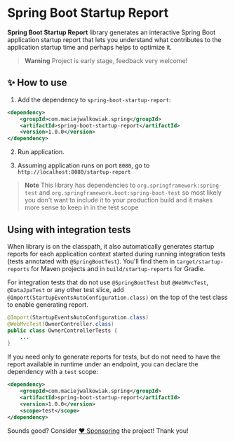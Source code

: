 # Spring Boot Startup Report

**Spring Boot Startup Report** library generates an interactive Spring Boot application startup report that lets you understand 
what contributes to the application startup time and perhaps helps to optimize it.

> **Warning**
> Project is early stage, feedback very welcome!

## ✨ How to use

1. Add the dependency to `spring-boot-startup-report`:

```xml
<dependency>
    <groupId>com.maciejwalkowiak.spring</groupId>
    <artifactId>spring-boot-startup-report</artifactId>
    <version>1.0.0</version>
</dependency>
```

2. Run application.

3. Assuming application runs on port `8080`, go to `http://localhost:8080/startup-report`

> **Note**
> This library has dependencies to `org.springframework:spring-test` and `org.springframework.boot:spring-boot-test` so most likely you don't want to include it to your production build and it makes more sense to keep in in the test scope

## Using with integration tests

When library is on the classpath, it also automatically generates startup reports for each application context started during running integration tests (tests annotated with `@SpringBootTest`). 
You'll find them in `target/startup-reports` for Maven projects and in `build/startup-reports` for Gradle.

For integration tests that do not use `@SpringBootTest` but `@WebMvcTest`, `@DataJpaTest` or any other test slice, add `@Import(StartupEventsAutoConfiguration.class)` on the top of the test class to enable generating report.

```java
@Import(StartupEventsAutoConfiguration.class)
@WebMvcTest(OwnerController.class)
public class OwnerControllerTests {
    ...
}
```

If you need only to generate reports for tests, but do not need to have the report available in runtime under an endpoint, you can declare the dependency with a `test` scope:

```xml
<dependency>
    <groupId>com.maciejwalkowiak.spring</groupId>
    <artifactId>spring-boot-startup-report</artifactId>
    <version>1.0.0</version>
    <scope>test</scope>
</dependency>
```

Sounds good? Consider [❤️ Sponsoring](https://github.com/sponsors/maciejwalkowiak) the project! Thank you!
